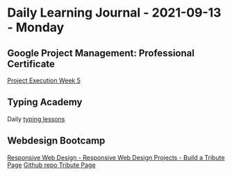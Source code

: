 # Daily Learning Journal - 2021-09-13 - Monday

## Google Project Management: Professional Certificate

[Project Execution Week 5](https://www.coursera.org/learn/project-execution-google/home/week/5)

## Typing Academy

Daily [typing lessons](https://www.typing.academy/typing-tutor/lessons)

## Webdesign Bootcamp

[Responsive Web Design - Responsive Web Design Projects - Build a Tribute Page](https://www.freecodecamp.org/learn/responsive-web-design/responsive-web-design-projects/build-a-tribute-page)
[Github repo Tribute Page](https://github.com/universalamateur/tribute_page_demo/)
